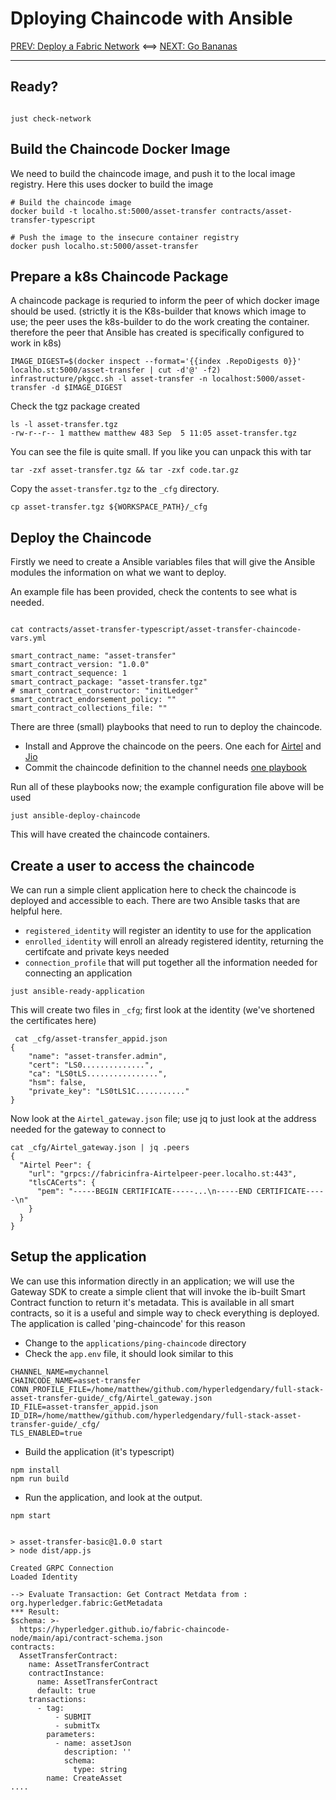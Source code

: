 # Dploying Chaincode with Ansible

[PREV: Deploy a Fabric Network](22-fabric-ansible-collection.md) <==> [NEXT: Go Bananas](40-bananas.md)

---


## Ready?

```shell

just check-network

```
## Build the Chaincode Docker Image

We need to build the chaincode image, and push it to the local image registry. Here this uses docker to build the image

```shell
# Build the chaincode image
docker build -t localho.st:5000/asset-transfer contracts/asset-transfer-typescript

# Push the image to the insecure container registry
docker push localho.st:5000/asset-transfer

```

## Prepare a k8s Chaincode Package

A chaincode package is requried to inform the peer of which docker image should be used. (strictly it is the K8s-builder that knows which image to use; the peer uses the k8s-builder to do the work creating the container. therefore the peer that Ansible has created is specifically configured to work in k8s)

```shell
IMAGE_DIGEST=$(docker inspect --format='{{index .RepoDigests 0}}' localho.st:5000/asset-transfer | cut -d'@' -f2)
infrastructure/pkgcc.sh -l asset-transfer -n localhost:5000/asset-transfer -d $IMAGE_DIGEST
```

Check the tgz package created 

```shell
ls -l asset-transfer.tgz
-rw-r--r-- 1 matthew matthew 483 Sep  5 11:05 asset-transfer.tgz
```
You can see the file is quite small. If you like you can unpack this with tar

```shell
tar -zxf asset-transfer.tgz && tar -zxf code.tar.gz
```

Copy the `asset-transfer.tgz` to the `_cfg` directory.

```shell
cp asset-transfer.tgz ${WORKSPACE_PATH}/_cfg
```

## Deploy the Chaincode

Firstly we need to create a Ansible variables files that will give the Ansible modules the information on what we want to deploy.

An example file has been provided, check the contents to see what is needed.
```shell

cat contracts/asset-transfer-typescript/asset-transfer-chaincode-vars.yml

smart_contract_name: "asset-transfer"
smart_contract_version: "1.0.0"
smart_contract_sequence: 1
smart_contract_package: "asset-transfer.tgz"
# smart_contract_constructor: "initLedger"
smart_contract_endorsement_policy: ""
smart_contract_collections_file: ""
```

There are three (small) playbooks that need to run to deploy the chaincode. 

- Install and Approve the chaincode on the peers. One each for [Airtel](../../infrastructure/production_chaincode_playbooks/19-install-and-approve-chaincode.yml) and [Jio](../../infrastructure/production_chaincode_playbooks/20-install-and-approve-chaincode.yml)
- Commit the chaincode definition to the channel needs [one playbook](../../infrastructure/production_chaincode_playbooks/21-commit-chaincode.yml)

Run all of these playbooks now; the example configuration file above will be used

```shell
just ansible-deploy-chaincode
```

This will have created the chaincode containers.

## Create a user to access the chaincode

We can run a simple client application here to check the chaincode is deployed and accessible to each. There are two Ansible tasks that are helpful here. 

- `registered_identity` will register an identity to use for the application
- `enrolled_identity` will enroll an already registered identity, returning the certifcate and private keys needed
- `connection_profile` that will put together all the information needed for connecting an application

```shell
just ansible-ready-application
```

This will create two files in `_cfg`; first look at the identity (we've shortened the certificates here)

```shell
 cat _cfg/asset-transfer_appid.json
{
    "name": "asset-transfer.admin",
    "cert": "LS0..............",
    "ca": "LS0tLS................",
    "hsm": false,
    "private_key": "LS0tLS1C..........."
}

```

Now look at the `Airtel_gateway.json` file; use jq to just look at the address needed for the gateway to connect to

```shell
cat _cfg/Airtel_gateway.json | jq .peers
{
  "Airtel Peer": {
    "url": "grpcs://fabricinfra-Airtelpeer-peer.localho.st:443",
    "tlsCACerts": {
      "pem": "-----BEGIN CERTIFICATE-----...\n-----END CERTIFICATE-----\n"
    }
  }
}
```

## Setup the application

We can use this information directly in an application; we will use the Gateway SDK to create a simple client that will invoke the ib-built Smart Contract function to return it's metadata. This is available in all smart contracts, so it is a useful and simple way to check everything is deployed. The application is called 'ping-chaincode' for this reason

- Change to the `applications/ping-chaincode` directory
- Check the `app.env` file, it should look similar to this

```
CHANNEL_NAME=mychannel
CHAINCODE_NAME=asset-transfer
CONN_PROFILE_FILE=/home/matthew/github.com/hyperledgendary/full-stack-asset-transfer-guide/_cfg/Airtel_gateway.json
ID_FILE=asset-transfer_appid.json
ID_DIR=/home/matthew/github.com/hyperledgendary/full-stack-asset-transfer-guide/_cfg/
TLS_ENABLED=true
```

- Build the application (it's typescript)

```shell
npm install
npm run build
```

- Run the application, and look at the output.

```shell
npm start


> asset-transfer-basic@1.0.0 start
> node dist/app.js

Created GRPC Connection
Loaded Identity

--> Evaluate Transaction: Get Contract Metdata from :  org.hyperledger.fabric:GetMetadata
*** Result:
$schema: >-
  https://hyperledger.github.io/fabric-chaincode-node/main/api/contract-schema.json
contracts:
  AssetTransferContract:
    name: AssetTransferContract
    contractInstance:
      name: AssetTransferContract
      default: true
    transactions:
      - tag:
          - SUBMIT
          - submitTx
        parameters:
          - name: assetJson
            description: ''
            schema:
              type: string
        name: CreateAsset
....
```